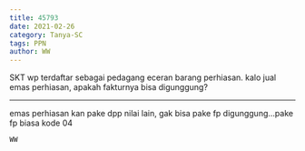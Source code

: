 ```yaml
---
title: 45793
date: 2021-02-26
category: Tanya-SC
tags: PPN
author: WW
---
```


SKT wp terdaftar sebagai pedagang eceran barang perhiasan. kalo jual emas perhiasan, apakah fakturnya bisa digunggung?

---

emas perhiasan kan pake dpp nilai lain, gak bisa pake fp digunggung...pake fp biasa kode 04

`WW`
